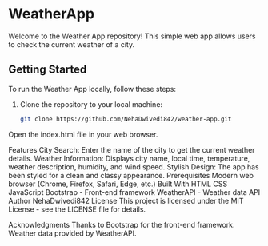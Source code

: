 ﻿# WeatherApp

Welcome to the Weather App repository! This simple web app allows users to check the current weather of a city.

## Getting Started

To run the Weather App locally, follow these steps:

1. Clone the repository to your local machine:

   ```bash
   git clone https://github.com/NehaDwivedi842/weather-app.git
Open the index.html file in your web browser.


Features
City Search: Enter the name of the city to get the current weather details.
Weather Information: Displays city name, local time, temperature, weather description, humidity, and wind speed.
Stylish Design: The app has been styled for a clean and classy appearance.
Prerequisites
Modern web browser (Chrome, Firefox, Safari, Edge, etc.)
Built With
HTML
CSS
JavaScript
Bootstrap - Front-end framework
WeatherAPI - Weather data API
Author
NehaDwivedi842 
License
This project is licensed under the MIT License - see the LICENSE file for details.

Acknowledgments
Thanks to Bootstrap for the front-end framework.
Weather data provided by WeatherAPI.
